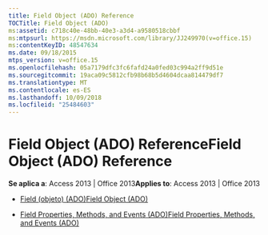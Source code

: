 ```yaml
---
title: Field Object (ADO) Reference
TOCTitle: Field Object (ADO)
ms:assetid: c718c40e-48bb-40e3-a3d4-a9580518cbbf
ms:mtpsurl: https://msdn.microsoft.com/library/JJ249970(v=office.15)
ms:contentKeyID: 48547634
ms.date: 09/18/2015
mtps_version: v=office.15
ms.openlocfilehash: 05a7179dfc3fc6fafd24a0fed03c994a2ff9d51e
ms.sourcegitcommit: 19aca09c5812cfb98b68b5d4604dcaa814479df7
ms.translationtype: MT
ms.contentlocale: es-ES
ms.lasthandoff: 10/09/2018
ms.locfileid: "25484603"
---
```

# <a name="field-object-ado-reference"></a><span data-ttu-id="968ba-102">Field Object (ADO) Reference</span><span class="sxs-lookup"><span data-stu-id="968ba-102">Field Object (ADO) Reference</span></span>


<span data-ttu-id="968ba-103">**Se aplica a**: Access 2013 | Office 2013</span><span class="sxs-lookup"><span data-stu-id="968ba-103">**Applies to**: Access 2013 | Office 2013</span></span>



  - [<span data-ttu-id="968ba-104">Field (objeto) (ADO)</span><span class="sxs-lookup"><span data-stu-id="968ba-104">Field Object (ADO)</span></span>](field-object-ado.md)

  - [<span data-ttu-id="968ba-105">Field Properties, Methods, and Events (ADO)</span><span class="sxs-lookup"><span data-stu-id="968ba-105">Field Properties, Methods, and Events (ADO)</span></span>](field-properties-methods-and-events-ado.md)

